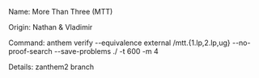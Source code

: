 Name: More Than Three (MTT)

Origin: Nathan & Vladimir

Command: anthem verify --equivalence external <PATH>/mtt.{1.lp,2.lp,ug} --no-proof-search --save-problems ./ -t 600 -m 4

Details: zanthem2 branch

